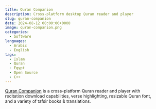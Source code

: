 ```yaml
---
title: Quran Companion
description: Cross-platform desktop Quran reader and player
slug: quran-companion
date: 2024-08-12 00:00:00+0000
image: quran-companion.png
categories:
  - Software
languages:
  - Arabic
  - English
tags:
  - Islam
  - Quran
  - Egypt
  - Open Source
  - C++
---
```


[Quran Companion](https://github.com/0xzer0x/quran-companion) is a cross-platform Quran reader and player with recitation download capabilities, verse highlighting, resizable Quran font, and a variety of tafsir books & translations.
